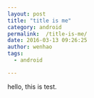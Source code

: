```yaml
---
layout: post
title: "title is me"
category: android
permalink:  /title-is-me/
date: 2016-03-13 09:26:25
author: wenhao
tags: 
  - android

---
```


hello, this is test.
